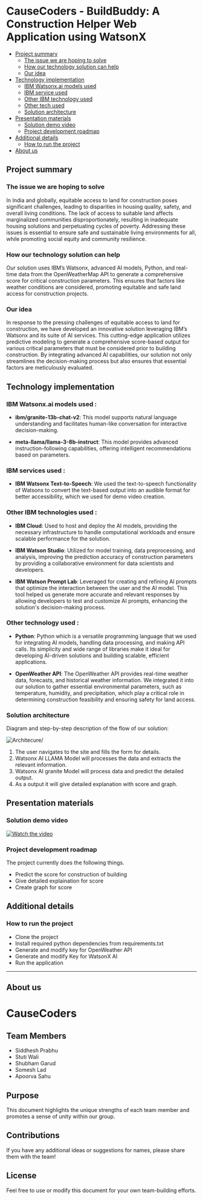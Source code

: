 # CauseCoders - BuildBuddy: A Construction Helper Web Application using WatsonX

- [Project summary](#project-summary)
  - [The issue we are hoping to solve](#the-issue-we-are-hoping-to-solve)
  - [How our technology solution can help](#how-our-technology-solution-can-help)
  - [Our idea](#our-idea)
- [Technology implementation](#technology-implementation)
  - [IBM Watsonx.ai models used](#ibm-ai-services-used)
  - [IBM service used](#ibm-service-used)
  - [Other IBM technology used](#other-ibm-technology-used)
  - [Other tech used](#other-tech-used)
  - [Solution architecture](#solution-architecture)
- [Presentation materials](#presentation-materials)
  - [Solution demo video](#solution-demo-video)
  - [Project development roadmap](#project-development-roadmap)
- [Additional details](#additional-details)
  - [How to run the project](#how-to-run-the-project)
- [About us](#contributing)


## Project summary

### The issue we are hoping to solve

In India and globally, equitable access to land for construction poses significant challenges, leading to disparities in housing quality, safety, and overall living conditions. The lack of access to suitable land affects marginalized communities disproportionately, resulting in inadequate housing solutions and perpetuating cycles of poverty. Addressing these issues is essential to ensure safe and sustainable living environments for all, while promoting social equity and community resilience. 


### How our technology solution can help

Our solution uses IBM’s Watsonx, advanced AI models, Python, and real-time data from the OpenWeatherMap API to generate a comprehensive score for critical construction parameters. This ensures that factors like weather conditions are considered, promoting equitable and safe land access for construction projects. 


### Our idea 

In response to the pressing challenges of equitable access to land for construction, we have developed an innovative solution leveraging IBM’s Watsonx and its suite of AI services. This cutting-edge application utilizes predictive modeling to generate a comprehensive score-based output for various critical parameters that must be considered prior to building construction.
By integrating advanced AI capabilities, our solution not only streamlines the decision-making process but also ensures that essential factors are meticulously evaluated. 

 

## Technology implementation

### IBM Watsonx.ai models used :

- **ibm/granite-13b-chat-v2**: This model supports natural language understanding and facilitates human-like conversation for interactive decision-making. 

- **meta-llama/llama-3-8b-instruct**: This model provides advanced instruction-following capabilities, offering intelligent recommendations based on parameters. 


### IBM services used :  

- **IBM Watsonx Text-to-Speech**: We used the text-to-speech functionality of Watsonx to convert the text-based output into an audible format for better accessibility, which we used for demo video creation.


### Other IBM technologies used :

- **IBM Cloud**: Used to host and deploy the AI models, providing the necessary infrastructure to handle computational workloads and ensure scalable performance for the solution. 

- **IBM Watson Studio**: Utilized for model training, data preprocessing, and analysis, improving the prediction accuracy of construction parameters by providing a collaborative environment for data scientists and developers. 

- **IBM Watson Prompt Lab**: Leveraged for creating and refining AI prompts that optimize the interaction between the user and the AI model. This tool helped us generate more accurate and relevant responses by allowing developers to test and customize AI prompts, enhancing the solution's decision-making process. 


### Other technology used : 

- **Python**: Python which is a versatile programming language that we used for integrating AI models, handling data processing, and making API calls. Its simplicity and wide range of libraries make it ideal for developing AI-driven solutions and building scalable, efficient applications. 

- **OpenWeather API**: The OpenWeather API provides real-time weather data, forecasts, and historical weather information. We integrated it into our solution to gather essential environmental parameters, such as temperature, humidity, and precipitation, which play a critical role in determining construction feasibility and ensuring safety for land access.


### Solution architecture

Diagram and step-by-step description of the flow of our solution:

![Architecure/](images/Working.jpg)

1. The user navigates to the site and fills the form for details.
2. Watsonx AI LLAMA Model will processes the data and extracts the relevant information.
3. Watsonx AI granite Model will process data and predict the detailed output.
4. As a output it will give detailed explanation with score and graph.


## Presentation materials

### Solution demo video

[![Watch the video](images/logo.png)]([images/logo.png](https://www.youtube.com/watch?v=XU75TarxAHI))

### Project development roadmap
The project currently does the following things.

- Predict the score for construction of building
- Give detailed explaination for score
- Create graph for score

## Additional details

### How to run the project

- Clone the project
- Install required python dependencies from requirements.txt
- Generate and modify key for OpenWeather API
- Generate and modify Key for WatsonX AI
- Run the application

---

## About us 

# CauseCoders

## Team Members

- Siddhesh Prabhu
- Stuti Wali
- Shubham Garud
- Somesh Lad
- Apoorva Sahu

## Purpose
This document highlights the unique strengths of each team member and promotes a sense of unity within our group.

## Contributions
If you have any additional ideas or suggestions for names, please share them with the team!

## License
Feel free to use or modify this document for your own team-building efforts.
